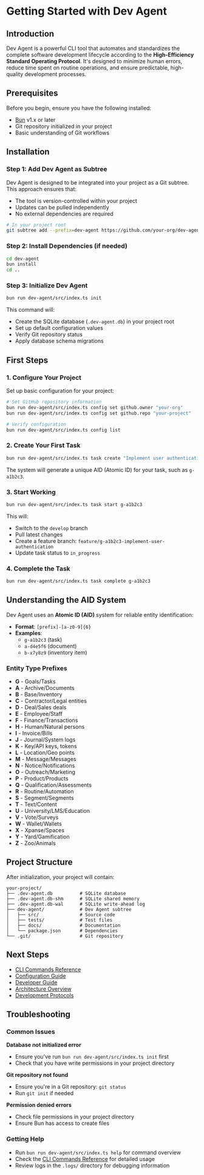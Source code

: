 # Getting Started with Dev Agent

## Introduction

Dev Agent is a powerful CLI tool that automates and standardizes the complete software development lifecycle according to the **High-Efficiency Standard Operating Protocol**. It's designed to minimize human errors, reduce time spent on routine operations, and ensure predictable, high-quality development processes.

## Prerequisites

Before you begin, ensure you have the following installed:

- [Bun](https://bun.sh) v1.x or later
- Git repository initialized in your project
- Basic understanding of Git workflows

## Installation

### Step 1: Add Dev Agent as Subtree

Dev Agent is designed to be integrated into your project as a Git subtree. This approach ensures that:

- The tool is version-controlled within your project
- Updates can be pulled independently
- No external dependencies are required

```bash
# In your project root
git subtree add --prefix=dev-agent https://github.com/your-org/dev-agent.git main --squash
```

### Step 2: Install Dependencies (if needed)

```bash
cd dev-agent
bun install
cd ..
```

### Step 3: Initialize Dev Agent

```bash
bun run dev-agent/src/index.ts init
```

This command will:

- Create the SQLite database (`.dev-agent.db`) in your project root
- Set up default configuration values
- Verify Git repository status
- Apply database schema migrations

## First Steps

### 1. Configure Your Project

Set up basic configuration for your project:

```bash
# Set GitHub repository information
bun run dev-agent/src/index.ts config set github.owner "your-org"
bun run dev-agent/src/index.ts config set github.repo "your-project"

# Verify configuration
bun run dev-agent/src/index.ts config list
```

### 2. Create Your First Task

```bash
bun run dev-agent/src/index.ts task create "Implement user authentication" -d "Add JWT-based authentication system"
```

The system will generate a unique AID (Atomic ID) for your task, such as `g-a1b2c3`.

### 3. Start Working

```bash
bun run dev-agent/src/index.ts task start g-a1b2c3
```

This will:

- Switch to the `develop` branch
- Pull latest changes
- Create a feature branch: `feature/g-a1b2c3-implement-user-authentication`
- Update task status to `in_progress`

### 4. Complete the Task

```bash
bun run dev-agent/src/index.ts task complete g-a1b2c3
```

## Understanding the AID System

Dev Agent uses an **Atomic ID (AID)** system for reliable entity identification:

- **Format**: `[prefix]-[a-z0-9]{6}`
- **Examples**:
  - `g-a1b2c3` (task)
  - `a-d4e5f6` (document)
  - `b-x7y8z9` (inventory item)

### Entity Type Prefixes

- **G** - Goals/Tasks
- **A** - Archive/Documents
- **B** - Base/Inventory
- **C** - Contractor/Legal entities
- **D** - Deal/Sales deals
- **E** - Employee/Staff
- **F** - Finance/Transactions
- **H** - Human/Natural persons
- **I** - Invoice/Bills
- **J** - Journal/System logs
- **K** - Key/API keys, tokens
- **L** - Location/Geo points
- **M** - Message/Messages
- **N** - Notice/Notifications
- **O** - Outreach/Marketing
- **P** - Product/Products
- **Q** - Qualification/Assessments
- **R** - Routine/Automation
- **S** - Segment/Segments
- **T** - Text/Content
- **U** - University/LMS/Education
- **V** - Vote/Surveys
- **W** - Wallet/Wallets
- **X** - Xpanse/Spaces
- **Y** - Yard/Gamification
- **Z** - Zoo/Animals

## Project Structure

After initialization, your project will contain:

```
your-project/
├── .dev-agent.db          # SQLite database
├── .dev-agent.db-shm      # SQLite shared memory
├── .dev-agent.db-wal      # SQLite write-ahead log
├── dev-agent/             # Dev Agent subtree
│   ├── src/               # Source code
│   ├── tests/             # Test files
│   ├── docs/              # Documentation
│   └── package.json       # Dependencies
└── .git/                  # Git repository
```

## Next Steps

- [CLI Commands Reference](02-cli-commands.md)
- [Configuration Guide](03-configuration.md)
- [Developer Guide](04-developer-guide.md)
- [Architecture Overview](05-architecture.md)
- [Development Protocols](protocols/README.md)

## Troubleshooting

### Common Issues

**Database not initialized error**

- Ensure you've run `bun run dev-agent/src/index.ts init` first
- Check that you have write permissions in your project directory

**Git repository not found**

- Ensure you're in a Git repository: `git status`
- Run `git init` if needed

**Permission denied errors**

- Check file permissions in your project directory
- Ensure Bun has access to create files

### Getting Help

- Run `bun run dev-agent/src/index.ts help` for command overview
- Check the [CLI Commands Reference](02-cli-commands.md) for detailed usage
- Review logs in the `.logs/` directory for debugging information
